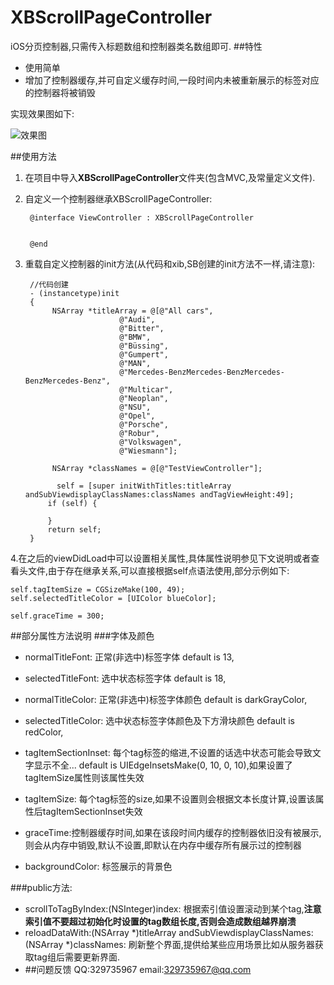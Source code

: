 # XBScrollPageController
iOS分页控制器,只需传入标题数组和控制器类名数组即可.
##特性
* 使用简单
* 增加了控制器缓存,并可自定义缓存时间,一段时间内未被重新展示的标签对应的控制器将被销毁

实现效果图如下:
</br>

![效果图](https://github.com/changjianfeishui/XBScrollPageController/raw/master/1.gif)

##使用方法

1. 在项目中导入**XBScrollPageController**文件夹(包含MVC,及常量定义文件).

2. 自定义一个控制器继承XBScrollPageController:

		@interface ViewController : XBScrollPageController


		@end
		
3. 重载自定义控制器的init方法(从代码和xib,SB创建的init方法不一样,请注意):

		//代码创建
		- (instancetype)init
		{
   			 NSArray *titleArray = @[@"All cars",
                            @"Audi",
                            @"Bitter",
                            @"BMW",
                            @"Büssing",
                            @"Gumpert",
                            @"MAN",
                            @"Mercedes-BenzMercedes-BenzMercedes-BenzMercedes-Benz",
                            @"Multicar",
                            @"Neoplan",
                            @"NSU",
                            @"Opel",
                            @"Porsche",
                            @"Robur",
                            @"Volkswagen",
                            @"Wiesmann"];
    
   			 NSArray *classNames = @[@"TestViewController"];
    
  			  self = [super initWithTitles:titleArray andSubViewdisplayClassNames:classNames andTagViewHeight:49];
    		if (self) {
        
    		}
	    	return self;
		}
		
4.在之后的viewDidLoad中可以设置相关属性,具体属性说明参见下文说明或者查看头文件,由于存在继承关系,可以直接根据self点语法使用,部分示例如下:

	self.tagItemSize = CGSizeMake(100, 49);
    self.selectedTitleColor = [UIColor blueColor];
    
    self.graceTime = 300;
    
    

##部分属性方法说明
###字体及颜色

* normalTitleFont: 正常(非选中)标签字体  default is 13,

* selectedTitleFont: 选中状态标签字体  default is 18,

* normalTitleColor: 正常(非选中)标签字体颜色  default is darkGrayColor,
* selectedTitleColor: 选中状态标签字体颜色及下方滑块颜色  default is redColor,
* tagItemSectionInset: 每个tag标签的缩进,不设置的话选中状态可能会导致文字显示不全... default is UIEdgeInsetsMake(0, 10, 0, 10),如果设置了tagItemSize属性则该属性失效

* tagItemSize: 每个tag标签的size,如果不设置则会根据文本长度计算,设置该属性后tagItemSectionInset失效

* graceTime:控制器缓存时间,如果在该段时间内缓存的控制器依旧没有被展示,则会从内存中销毁,默认不设置,即默认在内存中缓存所有展示过的控制器
* backgroundColor: 标签展示的背景色

###public方法:
* scrollToTagByIndex:(NSInteger)index: 根据索引值设置滚动到某个tag,**注意索引值不要超过初始化时设置的tag数组长度,否则会造成数组越界崩溃**
* reloadDataWith:(NSArray *)titleArray andSubViewdisplayClassNames:(NSArray *)classNames: 刷新整个界面,提供给某些应用场景比如从服务器获取tag组后需要更新界面.
* ##问题反馈
QQ:329735967
email:329735967@qq.com
